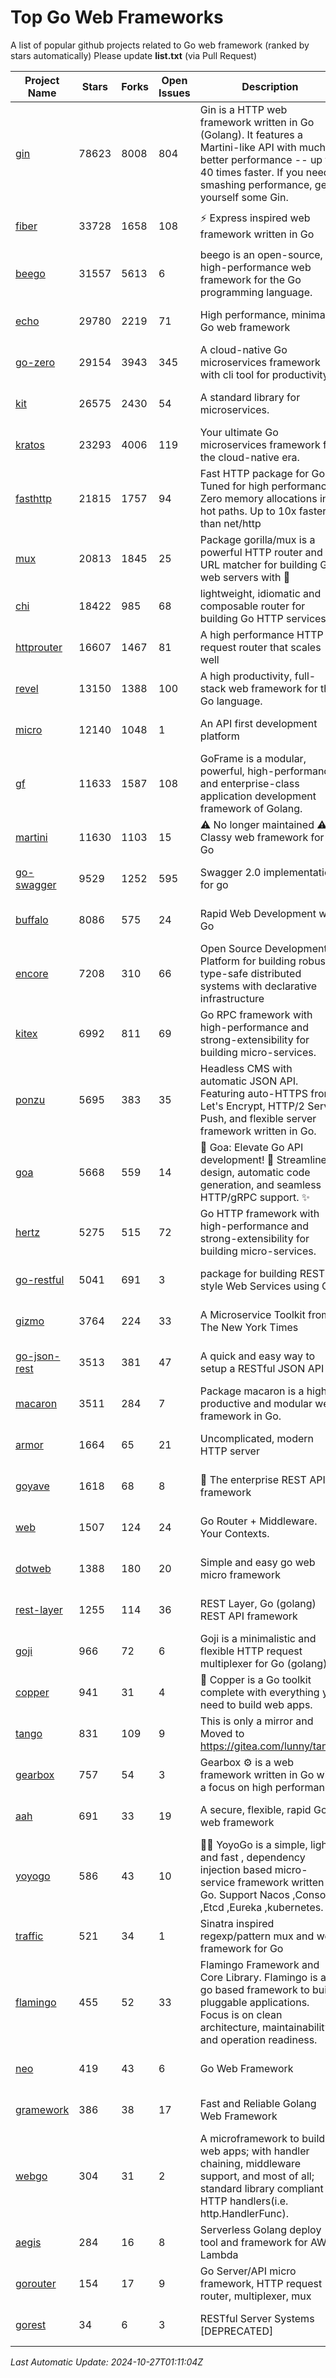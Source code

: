 # Top Go Web Frameworks
A list of popular github projects related to Go web framework (ranked by stars automatically)
Please update **list.txt** (via Pull Request)

| Project Name | Stars | Forks | Open Issues | Description | Last Commit |
| ------------ | ----- | ----- | ----------- | ----------- | ----------- |
| [gin](https://github.com/gin-gonic/gin) | 78623 | 8008 | 804 | Gin is a HTTP web framework written in Go (Golang). It features a Martini-like API with much better performance -- up to 40 times faster. If you need smashing performance, get yourself some Gin. | 2024-10-26 00:28:59 |
| [fiber](https://github.com/gofiber/fiber) | 33728 | 1658 | 108 | ⚡️ Express inspired web framework written in Go | 2024-10-26 03:55:21 |
| [beego](https://github.com/beego/beego) | 31557 | 5613 | 6 | beego is an open-source, high-performance web framework for the Go programming language. | 2024-10-06 06:45:59 |
| [echo](https://github.com/labstack/echo) | 29780 | 2219 | 71 | High performance, minimalist Go web framework | 2024-10-26 12:44:47 |
| [go-zero](https://github.com/zeromicro/go-zero) | 29154 | 3943 | 345 | A cloud-native Go microservices framework with cli tool for productivity. | 2024-10-26 06:49:56 |
| [kit](https://github.com/go-kit/kit) | 26575 | 2430 | 54 | A standard library for microservices. | 2024-03-13 13:42:15 |
| [kratos](https://github.com/go-kratos/kratos) | 23293 | 4006 | 119 | Your ultimate Go microservices framework for the cloud-native era. | 2024-10-23 12:49:08 |
| [fasthttp](https://github.com/valyala/fasthttp) | 21815 | 1757 | 94 | Fast HTTP package for Go. Tuned for high performance. Zero memory allocations in hot paths. Up to 10x faster than net/http | 2024-10-22 17:19:00 |
| [mux](https://github.com/gorilla/mux) | 20813 | 1845 | 25 | Package gorilla/mux is a powerful HTTP router and URL matcher for building Go web servers with 🦍 | 2024-06-19 23:50:04 |
| [chi](https://github.com/go-chi/chi) | 18422 | 985 | 68 | lightweight, idiomatic and composable router for building Go HTTP services | 2024-09-26 17:44:06 |
| [httprouter](https://github.com/julienschmidt/httprouter) | 16607 | 1467 | 81 | A high performance HTTP request router that scales well | 2024-01-30 10:56:56 |
| [revel](https://github.com/revel/revel) | 13150 | 1388 | 100 | A high productivity, full-stack web framework for the Go language. | 2022-04-12 20:53:30 |
| [micro](https://github.com/micro/micro) | 12140 | 1048 | 1 | An API first development platform  | 2024-09-17 08:17:45 |
| [gf](https://github.com/gogf/gf) | 11633 | 1587 | 108 | GoFrame is a modular, powerful, high-performance and enterprise-class application development framework of Golang.  | 2024-10-24 07:29:03 |
| [martini](https://github.com/go-martini/martini) | 11630 | 1103 | 15 | ⚠️ No longer maintained ⚠️  Classy web framework for Go | 2017-01-21 21:58:54 |
| [go-swagger](https://github.com/go-swagger/go-swagger) | 9529 | 1252 | 595 | Swagger 2.0 implementation for go | 2024-09-27 16:28:57 |
| [buffalo](https://github.com/gobuffalo/buffalo) | 8086 | 575 | 24 | Rapid Web Development w/ Go | 2023-01-26 15:34:17 |
| [encore](https://github.com/encoredev/encore) | 7208 | 310 | 66 | Open Source Development Platform for building robust type-safe distributed systems with declarative infrastructure | 2024-10-25 15:25:32 |
| [kitex](https://github.com/cloudwego/kitex) | 6992 | 811 | 69 | Go RPC framework with high-performance and strong-extensibility for building micro-services. | 2024-10-23 04:58:16 |
| [ponzu](https://github.com/ponzu-cms/ponzu) | 5695 | 383 | 35 | Headless CMS with automatic JSON API. Featuring auto-HTTPS from Let's Encrypt, HTTP/2 Server Push, and flexible server framework written in Go. | 2020-01-02 00:14:32 |
| [goa](https://github.com/goadesign/goa) | 5668 | 559 | 14 | 🌟 Goa: Elevate Go API development! 🚀 Streamlined design, automatic code generation, and seamless HTTP/gRPC support. ✨ | 2024-10-23 01:24:48 |
| [hertz](https://github.com/cloudwego/hertz) | 5275 | 515 | 72 | Go HTTP framework with high-performance and strong-extensibility for building micro-services. | 2024-10-24 06:28:31 |
| [go-restful](https://github.com/emicklei/go-restful) | 5041 | 691 | 3 | package for building REST-style Web Services using Go | 2024-09-26 09:02:42 |
| [gizmo](https://github.com/nytimes/gizmo) | 3764 | 224 | 33 | A Microservice Toolkit from The New York Times | 2021-04-30 15:27:05 |
| [go-json-rest](https://github.com/ant0ine/go-json-rest) | 3513 | 381 | 47 | A quick and easy way to setup a RESTful JSON API | 2017-09-13 04:12:08 |
| [macaron](https://github.com/go-macaron/macaron) | 3511 | 284 | 7 | Package macaron is a high productive and modular web framework in Go. | 2024-10-08 03:03:24 |
| [armor](https://github.com/labstack/armor) | 1664 | 65 | 21 | Uncomplicated, modern HTTP server | 2019-08-03 18:10:09 |
| [goyave](https://github.com/go-goyave/goyave) | 1618 | 68 | 8 | 🍐 The enterprise REST API framework | 2024-10-22 09:30:45 |
| [web](https://github.com/gocraft/web) | 1507 | 124 | 24 | Go Router + Middleware. Your Contexts. | 2019-02-07 15:06:52 |
| [dotweb](https://github.com/devfeel/dotweb) | 1388 | 180 | 20 | Simple and easy go web micro framework | 2023-12-13 02:13:17 |
| [rest-layer](https://github.com/rs/rest-layer) | 1255 | 114 | 36 | REST Layer, Go (golang) REST API framework | 2021-09-30 23:58:01 |
| [goji](https://github.com/goji/goji) | 966 | 72 | 6 | Goji is a minimalistic and flexible HTTP request multiplexer for Go (golang) | 2019-01-26 23:58:29 |
| [copper](https://github.com/gocopper/copper) | 941 | 31 | 4 | 🚀‏‏‎    ‎‏‏‎‏‏‎‎‎‎‎‎Copper is a Go toolkit complete with everything you need to build web apps. | 2024-06-04 14:59:15 |
| [tango](https://github.com/lunny/tango) | 831 | 109 | 9 | This is only a mirror and Moved to https://gitea.com/lunny/tango | 2019-05-17 03:31:10 |
| [gearbox](https://github.com/gogearbox/gearbox) | 757 | 54 | 3 | Gearbox :gear: is a web framework written in Go with a focus on high performance | 2022-09-21 00:20:37 |
| [aah](https://github.com/go-aah/aah) | 691 | 33 | 19 | A secure, flexible, rapid Go web framework | 2020-09-02 02:31:20 |
| [yoyogo](https://github.com/yoyofx/yoyogo) | 586 | 43 | 10 | 🦄🌈 YoyoGo is a simple, light and fast , dependency injection based micro-service framework written in Go. Support Nacos ,Consoul ,Etcd ,Eureka ,kubernetes. | 2024-02-07 09:13:19 |
| [traffic](https://github.com/gravityblast/traffic) | 521 | 34 | 1 | Sinatra inspired regexp/pattern mux and web framework for Go | 2015-11-26 21:31:07 |
| [flamingo](https://github.com/i-love-flamingo/flamingo) | 455 | 52 | 33 | Flamingo Framework and Core Library. Flamingo is a go based framework to build pluggable applications. Focus is on clean architecture, maintainability and operation readiness. | 2024-09-30 08:55:11 |
| [neo](https://github.com/ivpusic/neo) | 419 | 43 | 6 | Go Web Framework | 2017-08-14 23:54:31 |
| [gramework](https://github.com/gramework/gramework) | 386 | 38 | 17 | Fast and Reliable Golang Web Framework | 2023-10-27 14:01:05 |
| [webgo](https://github.com/naughtygopher/webgo) | 304 | 31 | 2 | A microframework to build web apps; with handler chaining, middleware support, and most of all; standard library compliant HTTP handlers(i.e. http.HandlerFunc). | 2024-10-20 08:43:36 |
| [aegis](https://github.com/tmaiaroto/aegis) | 284 | 16 | 8 | Serverless Golang deploy tool and framework for AWS Lambda | 2019-07-28 17:59:41 |
| [gorouter](https://github.com/vardius/gorouter) | 154 | 17 | 9 | Go Server/API micro framework, HTTP request router, multiplexer, mux | 2024-09-05 02:45:54 |
| [gorest](https://github.com/tideland/gorest) | 34 | 6 | 3 | RESTful Server Systems [DEPRECATED] | 2017-11-10 13:00:37 |

*Last Automatic Update: 2024-10-27T01:11:04Z*